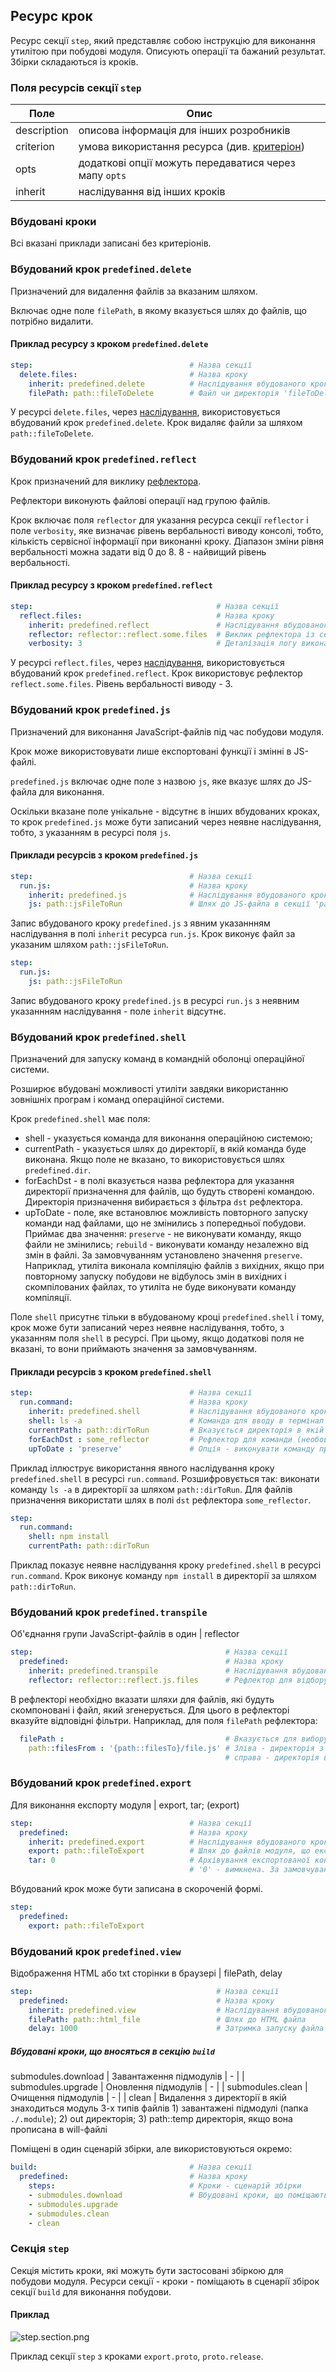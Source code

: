 ## Ресурс крок

Ресурс секції <code>step</code>, який представляє собою інструкцію для виконання утилітою при побудові модуля. Описують операції та бажаний результат. Збірки складаються із кроків.

### Поля ресурсів секції `step`   

| Поле           | Опис                                                             |
|----------------|------------------------------------------------------------------|
| description    | описова інформація для інших розробників                         |
| criterion      | умова використання ресурса (див. [критеріон](Criterions.md))     |
| opts           | додаткові опції можуть передаватися через мапу `opts`            |
| inherit        | наслідування від інших кроків                                    |

### Вбудовані кроки  
Всі вказані приклади записані без критеріонів.  

### Вбудований крок `predefined.delete`  

Призначений для видалення файлів за вказаним шляхом. 

Включає одне поле `filePath`, в якому вказується шлях до файлів, що потрібно видалити.  

#### Приклад ресурсу з кроком `predefined.delete` 

```yaml
step:                                   # Назва секції
  delete.files:                         # Назва кроку
    inherit: predefined.delete          # Наслідування вбудованого кроку видалення файлів
    filePath: path::fileToDelete        # Файл чи директорія 'fileToDelete' в секції 'path'

```

У ресурсі `delete.files`, через [наслідування](Inheritance.md), використовується вбудований крок `predefined.delete`. Крок видаляє файли за шляхом `path::fileToDelete`.

### Вбудований крок `predefined.reflect`  

Крок призначений для виклику [рефлектора](ResourceReflector.md#Ресурс-рефлектор).  

Рефлектори виконують файлові операції над групою файлів. 

Крок включає поля `reflector` для указання ресурса секції `reflector` i поле `verbosity`, яке визначає рівень вербальності виводу консолі, тобто, кількість сервісної інформації при виконанні кроку. Діапазон зміни рівня вербальності можна задати від 0 до 8. 8 - найвищий рівень вербальності.  

#### Приклад ресурсу з кроком `predefined.reflect`

```yaml
step:                                         # Назва секції
  reflect.files:                              # Назва кроку
    inherit: predefined.reflect               # Наслідування вбудованого кроку виклика рефлектора
    reflector: reflector::reflect.some.files  # Виклик рефлектора із секції 'reflector'  
    verbosity: 3                              # Деталізація логу виконання побудови модуля (значення                                             # від 0 до 8)

```

У ресурсі `reflect.files`, через [наслідування](Inheritance.md), використовується вбудований крок `predefined.reflect`. Крок використовує рефлектор `reflect.some.files`. Рівень вербальності виводу - 3.

### Вбудований крок `predefined.js`   

Призначений для виконання JavaScript-файлів під час побудови модуля.  

Крок може використовувати лише експортовані функції і змінні в JS-файлі.  

`predefined.js` включає одне поле з назвою `js`, яке вказує шлях до JS-файла для виконання. 

Оскільки вказане поле унікальне - відсутнє в інших вбудованих кроках, то крок `predefined.js` може бути записаний через неявне наслідування, тобто, з указанням в ресурсі поля `js`.  

#### Приклади ресурсів з кроком `predefined.js`

```yaml
step:                                   # Назва секції
  run.js:                               # Назва кроку
    inherit: predefined.js              # Наслідування вбудованого кроку використання терміналу ОС
    js: path::jsFileToRun               # Шлях до JS-файла в секції 'path'

```

Запис вбудованого кроку `predefined.js` з явним указаннням наслідування в полі `inherit` ресурса `run.js`. Крок виконує файл за указаним шляхом `path::jsFileToRun`.

```yaml
step:                                   
  run.js:                           
    js: path::jsFileToRun               

```

Запис вбудованого кроку `predefined.js` в ресурсі `run.js` з неявним указаннням наслідування - поле `inherit` відсутнє. 

### Вбудований крок `predefined.shell`  

Призначений  для запуску команд в командній оболонці операційної системи.  

Розширює вбудовані можливості утиліти завдяки використанню зовнішніх програм і команд операційної системи.  

Крок `predefined.shell` має поля:
- shell - указується команда для виконання операційною системою;
- currentPath - указується шлях до директорії, в якій команда буде виконана. Якщо поле не вказано, то використовується шлях `predefined.dir`.
- forEachDst - в полі вказується назва рефлектора для указання директорії призначення для файлів, що будуть створені командою. Директорія призначення вибирається з фільтра `dst` рефлектора.
- upToDate - поле, яке встановлює можливість повторного запуску команди над файлами, що не змінились з попередньої побудови. Приймає два значення: `preserve` - не виконувати команду, якщо файли не змінились; `rebuild` - виконувати команду незалежно від змін в файлі. За замовчуванням установлено значення `preserve`. Наприклад, утиліта виконала компіляцію файлів з вихідних, якщо при повторному запуску побудови не відбулось змін в вихідних і скомпілованих файлах, то утиліта не буде виконувати команду компіляції. 

Поле `shell` присутнє тільки в вбудованому кроці `predefined.shell` і тому, крок може бути записаний через неявне наслідування, тобто, з указанням поля `shell` в ресурсі. При цьому, якщо додаткові поля не вказані, то вони приймають значення за замовчуванням.  

#### Приклади ресурсів з кроком `predefined.shell`

```yaml
step:                                   # Назва секції
  run.command:                          # Назва кроку
    inherit: predefined.shell           # Наслідування вбудованого кроку використання терміналу ОС
    shell: ls -a                        # Команда для вводу в термінал ОС
    currentPath: path::dirToRun         # Вказується директорія в якій виконується файл
    forEachDst : some_reflector         # Рефлектор для команди (необов'язково)
    upToDate : 'preserve'               # Опція - виконувати команду при зміні файлів вибірки

```
Приклад іллюструє використання явного наслідування кроку `predefined.shell` в ресурсі `run.command`. Розшифровується так: виконати команду `ls -a` в директорії за шляхом `path::dirToRun`. Для файлів призначення використати шлях в полі `dst` рефлектора `some_reflector`.   

```yaml
step:                                   
  run.command:                         
    shell: npm install
    currentPath: path::dirToRun         

```

Приклад показує неявне наслідування кроку `predefined.shell` в ресурсі `run.command`. Крок виконує команду `npm install` в директорії за шляхом `path::dirToRun`.  

### Вбудований крок `predefined.transpile` 

Об'єднання групи JavaScript-файлів в один            | reflector

```yaml
step:                                           # Назва секції
  predefined:                                   # Назва кроку
    inherit: predefined.transpile               # Наслідування вбудованого кроку об'єднання JS-файлів
    reflector: reflector::reflect.js.files      # Рефлектор для відбору JS-файлів

```

В рефлекторі необхідно вказати шляхи для файлів, які будуть скомпоновані і файл, який згенерується. Для цього в рефлекторі вказуйте відповідні фільтри. Наприклад, для поля `filePath` рефлектора:  
```yaml
  filePath :                                    # Вказується для вибору JS-файлів
    path::filesFrom : '{path::filesTo}/file.js' # Зліва - директорія з якої беруться файли,
                                                # справа - директорія в який буде згенеровано файл і його назва.

```

### Вбудований крок `predefined.export`  

Для виконання експорту модуля                        | export, tar; (export)

```yaml
step:                                   # Назва секції
  predefined:                           # Назва кроку
    inherit: predefined.export          # Наслідування вбудованого кроку експорту модуля
    export: path::fileToExport          # Шлях до файлів модуля, що експортуються
    tar: 0                              # Архівування експортованої конфігурації. '1' - ввімкнена,
                                        # '0' - вимкнена. За замовчуванням '1'

```

Вбудований крок може бути записана в скороченій формі.

```yaml
step:                                   
  predefined:                           
    export: path::fileToExport          

```

### Вбудований крок `predefined.view`  

Відображення HTML або txt сторінки в браузері        | filePath, delay  

```yaml
step:                                         # Назва секції
  predefined:                                 # Назва кроку
    inherit: predefined.view                  # Наслідування вбудованого кроку відображення HTML файла
    filePath: path::html_file                 # Шлях до HTML файла
    delay: 1000                               # Затримка запуску файла

```

##### Вбудовані кроки, що вносяться в секцію `build`  

submodules.download  | Завантаження підмодулів                              | -                               |
| submodules.upgrade   | Оновлення підмодулів                                 | -                               |
| submodules.clean     | Очищення підмодулів                                  | -                               |
| clean                | Видалення з директорії в якій знаходиться модуль 3-х типів файлів 1) завантажені підмодулі (папка `./.module`); 2) out директорія; 3) path::temp директорія, якщо вона прописана в will-файлі 

Поміщені в один сценарій збірки, але використовуються окремо:  

```yaml
build:                                  # Назва секції
  predefined:                           # Назва кроку
    steps:                              # Кроки - сценарій збірки
    - submodules.download               # Вбудовані кроки, що поміщаються в секцію `build`
    - submodules.upgrade                
    - submodules.clean
    - clean                             

```

### Секція <code>step</code>

Секція містить кроки, які можуть бути застосовані збіркою для побудови модуля. Ресурси секції - кроки - поміщають в сценарії збірок секції <code>build</code> для виконання побудови.  

#### Приклад

![step.section.png](./Images/step.section.png)

Приклад секції `step` з кроками `export.proto`, `proto.release`.
